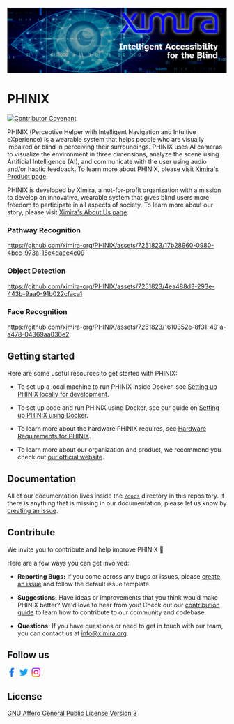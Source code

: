 [![Ximira banner](./.github/assets/ximira-banner.png)](https://ximira.org/)

# PHINIX

[![Contributor Covenant](https://img.shields.io/badge/Contributor%20Covenant-2.1-4baaaa.svg)](CODE_OF_CONDUCT.md)

PHINIX (Perceptive Helper with Intelligent Navigation and Intuitive eXperience)
is a wearable system that helps people who are visually impaired or blind in
perceiving their surroundings. PHINIX uses AI cameras to visualize the environment
in three dimensions, analyze the scene using Artificial Intelligence (AI), and
communicate with the user using audio and/or haptic feedback. To learn more about
PHINIX, please visit [Ximira's Product page](https://ximira.org/product).

PHINIX is developed by Ximira, a not-for-profit organization with a mission to
develop an innovative, wearable system that gives blind users more freedom to
participate in all aspects of society. To learn more about our story, please
visit [Ximira's About Us page](https://ximira.org/about).

### Pathway Recognition

https://github.com/ximira-org/PHINIX/assets/7251823/17b28960-0980-4bcc-973a-15c4daee4c09

### Object Detection

https://github.com/ximira-org/PHINIX/assets/7251823/4ea488d3-293e-443b-9aa0-91b022cfaca1

### Face Recognition

https://github.com/ximira-org/PHINIX/assets/7251823/1610352e-8f31-491a-a478-04369aa036e2

## Getting started

Here are some useful resources to get started with PHINIX:

* To set up a local machine to run PHINIX inside Docker, see
  [Setting up PHINIX locally for development](docs/setup_local.md).

* To set up code and run PHINIX using Docker, see our guide on
  [Setting up PHINIX using Docker](docs/setup_with_docker.md).

* To learn more about the hardware PHINIX requires, see
  [Hardware Requirements for PHINIX](docs/hardware_requirements.md).

* To learn more about our organization and product, we recommend you
  check out [our official website](https://ximira.org/).

## Documentation

All of our documentation lives inside the
[`/docs`](https://github.com/ximira-org/PHINIX/tree/main/docs) directory in this
repository. If there is anything that is missing in our documentation,
please let us know by
[creating an issue](https://github.com/ximira-org/PHINIX/issues/new).

## Contribute

We invite you to contribute and help improve PHINIX 💚

Here are a few ways you can get involved:

- **Reporting Bugs:** If you come across any bugs or issues, please
  [create an issue](https://github.com/ximira-org/PHINIX/issues/new) and follow
  the default issue template.

- **Suggestions:** Have ideas or improvements that you think would make PHINIX better?
  We'd love to hear from you! Check out our [contribution guide](CONTRIBUTING.md) to
  learn how to contribute to our community and codebase.

- **Questions:** If you have questions or need to get in touch with our team, you can
  contact us at info@ximira.org.

## Follow us

<p valign="center">
  <a href="https://www.facebook.com/Ximira-LLC-106627175132440"><img width="20px" src="./.github/assets/facebook.svg" alt="Facebook"></a>&nbsp;&nbsp;<a href="https://twitter.com/XimiraLLC"><img width="20px" src="./.github/assets/twitter.svg" alt="Twitter"></a>&nbsp;&nbsp;<a href="https://www.instagram.com/ximirallc/"><img width="20px" src="./.github/assets/instagram.svg" alt="Instagram"></a>
</p>

## License

[GNU Affero General Public License Version 3](LICENSE)
